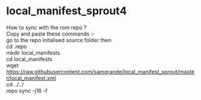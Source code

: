 # local_manifest_sprout4
How to sync with the rom repo ? <br>
Copy and paste these commands :-<br>
go to the repo initalised source folder then<br>
cd .repo<br>
mkdir local_manifests <br>
cd local_manifests <br>
wget https://raw.githubusercontent.com/samgrande/local_manifest_sprout/master/local_manifest.xml<br>
cd ../../<br>
repo sync -j16 -f<br>
